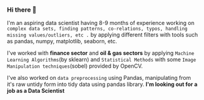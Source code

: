 ### Hi there 👋

I'm an aspiring data scientist having 8-9 months of experience working on `complex data sets, finding patterns, co-relations, typos, handling missing values/outliers, etc .` by applying different filters with 
tools such as pandas, numpy, matplotlib, seaborn, etc.

I've worked with **finance sector** and **oil & gas sectors** by applying `Machine Learning Algorithms`(by sklearn) and `Statistical Methods` with some `Image Manipulation techniques`(sobel) provided by OpenCV.

I've also worked on `data preprocessing` using Pandas, manipulating from it's raw untidy form into tidy data using pandas library.
**I'm looking out for a job as a Data Scientist**
